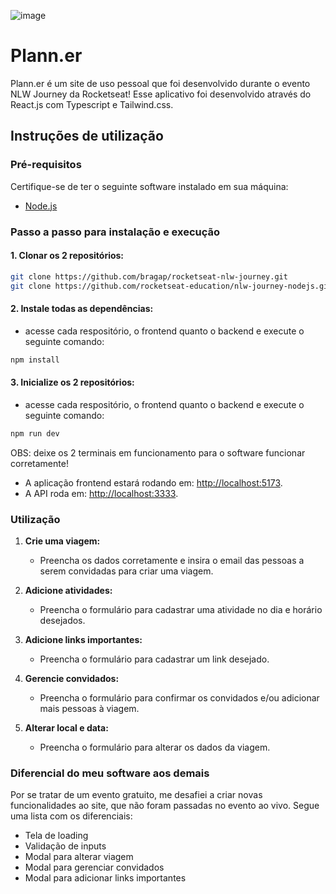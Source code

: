 ![image](https://github.com/user-attachments/assets/b312b4e4-9001-4747-ae91-cb5da39ed571)

# Plann.er

Plann.er é um site de uso pessoal que foi desenvolvido durante o evento NLW Journey da Rocketseat!
Esse aplicativo foi desenvolvido através do React.js com Typescript e Tailwind.css.

## Instruções de utilização

### Pré-requisitos

Certifique-se de ter o seguinte software instalado em sua máquina:

- [Node.js](https://nodejs.org/pt/download/package-manager)

### Passo a passo para instalação e execução

#### 1. Clonar os 2 repositórios:

```bash
git clone https://github.com/bragap/rocketseat-nlw-journey.git
git clone https://github.com/rocketseat-education/nlw-journey-nodejs.git
```

#### 2. Instale todas as dependências:
 - acesse cada respositório, o frontend quanto o backend e execute o seguinte comando:
```bash
npm install
```

#### 3. Inicialize os 2 repositórios:
 - acesse cada respositório, o frontend quanto o backend e execute o seguinte comando:
```bash
npm run dev
```
OBS: deixe os 2 terminais em funcionamento para o software funcionar corretamente!

- A aplicação frontend estará rodando em: [http://localhost:5173](http://localhost:5173).
- A API roda em: [http://localhost:3333](http://localhost:3333).


### Utilização

1. **Crie uma viagem:**
   - Preencha os dados corretamente e insira o email das pessoas a serem convidadas para criar uma viagem.

2. **Adicione atividades:**
   - Preencha o formulário para cadastrar uma atividade no dia e horário desejados.

3. **Adicione links importantes:**
   - Preencha o formulário para cadastrar um link desejado.

4. **Gerencie convidados:**
   - Preencha o formulário para confirmar os convidados e/ou adicionar mais pessoas à viagem.

5. **Alterar local e data:**
   - Preencha o formulário para alterar os dados da viagem.
     

### Diferencial do meu software aos demais
Por se tratar de um evento gratuito, me desafiei a criar novas funcionalidades ao site, que não foram passadas no evento ao vivo. Segue uma lista com os diferenciais:
- Tela de loading
- Validação de inputs
- Modal para alterar viagem
- Modal para gerenciar convidados
- Modal para adicionar links importantes


